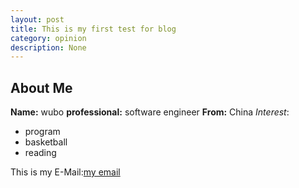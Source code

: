 ```yaml
---
layout: post
title: This is my first test for blog
category: opinion
description: None
---
```

## About Me
**Name:** wubo
**professional:** software engineer
**From:** China
*Interest*:
- program
- basketball
- reading

This is my E-Mail:[my email](bow5152@gmail.com)

